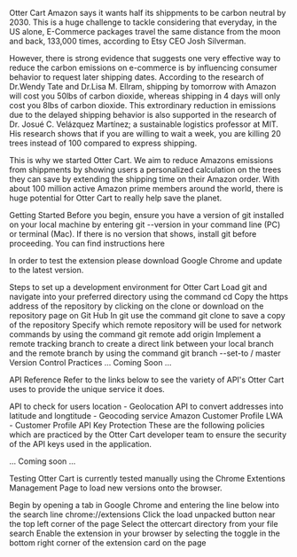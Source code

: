 Otter Cart
Amazon says it wants half its shippments to be carbon neutral by 2030. This is a huge challenge to tackle considering that everyday, in the US alone, E-Commerce packages travel the same distance from the moon and back, 133,000 times, according to Etsy CEO Josh Silverman.

However, there is strong evidence that suggests one very effective way to reduce the carbon emissions on e-commerce is by influencing consumer behavior to request later shipping dates. According to the research of Dr.Wendy Tate and Dr.Lisa M. Ellram, shipping by tomorrow with Amazon will cost you 50lbs of carbon dioxide, whereas shipping in 4 days will only cost you 8lbs of carbon dioxide. This extrordinary reduction in emissions due to the delayed shipping behavior is also supported in the research of Dr. Josué C. Velázquez Martínez; a sustainable logistics professor at MIT. His research shows that if you are willing to wait a week, you are killing 20 trees instead of 100 compared to express shipping.

This is why we started Otter Cart. We aim to reduce Amazons emissions from shippments by showing users a personalized calculation on the trees they can save by extending the shipping time on their Amazon order. With about 100 million active Amazon prime members around the world, there is huge potential for Otter Cart to really help save the planet.

Getting Started
Before you begin, ensure you have a version of git installed on your local machine by entering git --version in your command line (PC) or terminal (Mac). If there is no version that shows, install git before proceeding. You can find instructions here

In order to test the extension please download Google Chrome and update to the latest version.

Steps to set up a development environment for Otter Cart
Load git and navigate into your preferred directory using the command cd <directory name>
Copy the https address of the repository by clicking on the clone or download on the repository page on Git Hub
In git use the command git clone <insert https address here> to save a copy of the repository
Specify which remote repository will be used for network commands by using the command git remote add origin <insert https address here>
Implement a remote tracking branch to create a direct link between your local branch and the remote branch by using the command git branch --set-to <remote name>/<branch name> master
Version Control Practices
... Coming Soon ...

API Reference
Refer to the links below to see the variety of API's Otter Cart uses to provide the unique service it does.

API to check for users location - Geolocation
API to convert addresses into latitude and longtitude - Geocoding service
Amazon Customer Profile LWA - Customer Profile
API Key Protection
These are the following policies which are practiced by the Otter Cart developer team to ensure the security of the API keys used in the application.

... Coming soon ...

Testing
Otter Cart is currently tested manually using the Chrome Extentions Management Page to load new versions onto the browser.

Begin by opening a tab in Google Chrome and entering the line below into the search line
chrome://extensions
Click the load unpacked button near the top left corner of the page
Select the ottercart directory from your file search
Enable the extension in your browser by selecting the toggle in the bottom right corner of the extension card on the page
